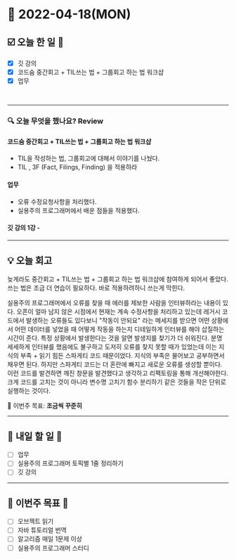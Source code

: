 # 📆 2022-04-18(MON)
## ☑️ 오늘 한 일 📑
- [x] 깃 강의 
- [x] 코드숨 중간회고 + TIL쓰는 법 + 그룹회고 하는 법 워크샵
- [x] 업무
   
<br>

***

### 🔍️ 오늘 무엇을 했나요? Review
#### 코드숨 중간회고 + TIL쓰는 법 + 그룹회고 하는 법 워크샵
- TIL을 작성하는 법, 그룹회고에 대해서 이야기를 나눴다.
- TIL , 3F (Fact, Filings, Finding) 을 적용하라 

#### 업무 
- 오류 수정요청사항을 처리했다. 
- 실용주의 프로그래머에서 배운 점들을 적용했다.

#### 깃 강의 1강 - 
***

## 💡 오늘 회고

늦게라도 중간회고 + TIL쓰는 법 + 그룹회고 하는 법 워크샵에 참여하게 되어서 좋았다. 쓰는 법은 조금 더 연습이 필요하다. 바로 적용하려하니 쓰는게 막힌다. 

실용주의 프로그래머에서 오류를 찾을 때 에러를 제보한 사람을 인터뷰하라는 내용이 있다. 오픈이 얼마 남지 않은 시점에서 현재는 계속 수정사항을 처리하고 있는데 
레거시 코드에서 발생하는 오류들도 있다보니 "작동이 안되요" 라는 메세지를 받으면 어떤 상황에서 어떤 데이터를 넣었을 때 어떻게 작동을 하는지 디테일하게 인터뷰를 해야
삽질하는 시간이 준다. 특정 상황에서 발생한다는 것을 알면 발생지를 찾기가 더 쉬워진다. 분명 세세하게 인터뷰를 했음에도 불구하고 도저히 오류를 찾지 못할 때가 있었는데 
이는 지식의 부족 + 읽기 힘든 스파게티 코드 때문이었다. 지식의 부족은 물어보고 공부하면서 채우면 된다. 하지만 스파게티 코드는 더 혼란에 빠지고 새로운 오류를 생성할 뿐이다. 
이런 코드를 발견하면 깨진 창문을 발견했다고 생각하고 리팩토링을 통해 개선해야한다. 크게 코드를 고치는 것이 아니라 변수명 고치기 함수 분리하기 같은 것들을 작은 단위로 실행하는 것이다. 


🎯 이번주 목표: **조금씩 꾸준히**

***

## 🎯 내일 할 일 🎯
- [ ] 업무
- [ ] 실용주의 프로그래머 토픽별 1줄 정리하기 
- [ ] 깃 강의 

***

## 🏁 이번주 목표 🏁
- [ ] 오브젝트 읽기
- [ ] 자바 튜토리얼 번역
- [ ] 알고리즘 매일 1문제 이상
- [ ] 실용주의 프로그래머 스터디
